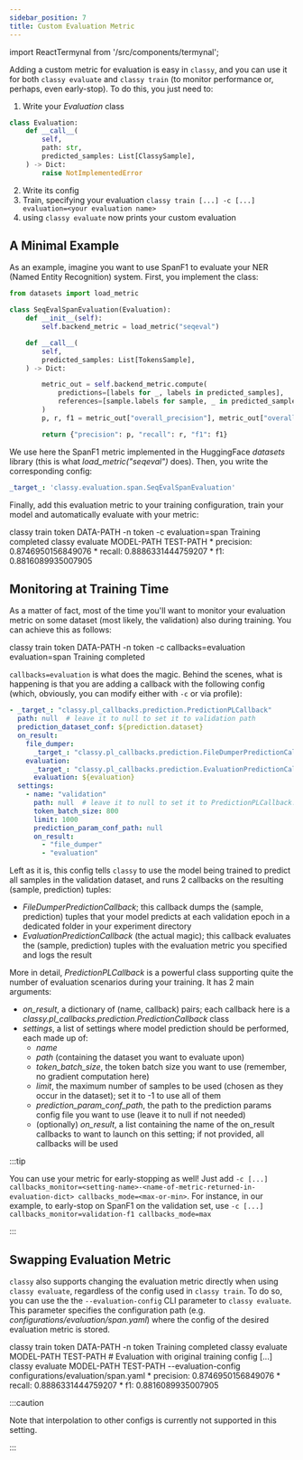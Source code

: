 ```yaml
---
sidebar_position: 7
title: Custom Evaluation Metric
---
```


import ReactTermynal from '/src/components/termynal';

Adding a custom metric for evaluation is easy in `classy`, and you can use it for both `classy evaluate` and
`classy train` (to monitor performance or, perhaps, even early-stop). To do this, you just need to:

1. Write your *Evaluation* class

```python
class Evaluation:
    def __call__(
        self,
        path: str,
        predicted_samples: List[ClassySample],
    ) -> Dict:
        raise NotImplementedError
```

2. Write its config
3. Train, specifying your evaluation `classy train [...] -c [...] evaluation=<your evaluation name>`
4. using `classy evaluate` now prints your custom evaluation

## A Minimal Example

As an example, imagine you want to use SpanF1 to evaluate your NER (Named Entity Recognition) system. First, you implement
the class:
```python title="classy/evaluation/span.py"
from datasets import load_metric

class SeqEvalSpanEvaluation(Evaluation):
    def __init__(self):
        self.backend_metric = load_metric("seqeval")

    def __call__(
        self,
        predicted_samples: List[TokensSample],
    ) -> Dict:

        metric_out = self.backend_metric.compute(
            predictions=[labels for _, labels in predicted_samples],
            references=[sample.labels for sample, _ in predicted_samples],
        )
        p, r, f1 = metric_out["overall_precision"], metric_out["overall_recall"], metric_out["overall_f1"]

        return {"precision": p, "recall": r, "f1": f1}
```
We use here the SpanF1 metric implemented in the HuggingFace *datasets* library (this is what *load_metric("seqeval")*
does). Then, you write the corresponding config:
```yaml title="configurations/evaluation/span.yaml"
_target_: 'classy.evaluation.span.SeqEvalSpanEvaluation'
```

Finally, add this evaluation metric to your training configuration, train your model and automatically evaluate with
your metric:

<ReactTermynal>
  <span data-ty="input">classy train token DATA-PATH -n token -c evaluation=span</span>
  <span data-ty="progress"></span>
  <span data-ty>Training completed</span>
  <span data-ty="input">classy evaluate MODEL-PATH TEST-PATH</span>
  <span data-ty="progress"></span>
  <span data-ty>* precision: 0.8746950156849076</span>
  <span data-ty>* recall: 0.8886331444759207</span>
  <span data-ty>* f1: 0.8816089935007905</span>
</ReactTermynal>


## Monitoring at Training Time

As a matter of fact, most of the time you'll want to monitor your evaluation metric on some dataset (most likely, the validation)
also during training. You can achieve this as follows:

<ReactTermynal>
  <span data-ty="input">classy train token DATA-PATH -n token -c callbacks=evaluation evaluation=span</span>
  <span data-ty="progress"></span>
  <span data-ty>Training completed</span>
</ReactTermynal>
<p></p>

`callbacks=evaluation` is what does the magic. Behind the scenes, what is happening is that you are adding a callback
with the following config (which, obviously, you can modify either with `-c` or via profile):
```yaml title="configurations/callbacks/evaluation.yaml"
- _target_: "classy.pl_callbacks.prediction.PredictionPLCallback"
  path: null  # leave it to null to set it to validation path
  prediction_dataset_conf: ${prediction.dataset}
  on_result:
    file_dumper:
      _target_: "classy.pl_callbacks.prediction.FileDumperPredictionCallback"
    evaluation:
      _target_: "classy.pl_callbacks.prediction.EvaluationPredictionCallback"
      evaluation: ${evaluation}
  settings:
    - name: "validation"
      path: null  # leave it to null to set it to PredictionPLCallback.path
      token_batch_size: 800
      limit: 1000
      prediction_param_conf_path: null
      on_result:
        - "file_dumper"
        - "evaluation"
```
Left as it is, this config tells `classy` to use the model being trained to predict all samples in the validation dataset,
and runs 2 callbacks on the resulting (sample, prediction) tuples:
* *FileDumperPredictionCallback*; this callback dumps the (sample, prediction) tuples that your model predicts at each
validation epoch in a dedicated folder in your experiment directory
* *EvaluationPredictionCallback* (the actual magic); this callback evaluates the (sample, prediction) tuples with the
evaluation metric you specified and logs the result

More in detail, *PredictionPLCallback* is a powerful class supporting quite the number of evaluation scenarios during
your training. It has 2 main arguments:
* *on_result*, a dictionary of (name, callback) pairs; each callback here is a *classy.pl_callbacks.prediction.PredictionCallback* class
* *settings*, a list of settings where model prediction should be performed, each made up of:
  * *name*
  * *path* (containing the dataset you want to evaluate upon)
  * *token_batch_size*, the token batch size you want to use (remember, no gradient computation here)
  * *limit*, the maximum number of samples to be used (chosen as they occur in the dataset); set it to -1 to use all of them
  * *prediction_param_conf_path*, the path to the prediction params config file you want to use (leave it to null if not needed)
  * (optionally) *on_result*, a list containing the name of the on_result callbacks to want to launch on this setting; if not
provided, all callbacks will be used

:::tip

You can use your metric for early-stopping as well! Just add
`-c [...] callbacks_monitor=<setting-name>-<name-of-metric-returned-in-evaluation-dict> callbacks_mode=<max-or-min>`.
For instance, in our example, to early-stop on SpanF1 on the validation set,
use `-c [...] callbacks_monitor=validation-f1 callbacks_mode=max`

:::

## Swapping Evaluation Metric

`classy` also supports changing the evaluation metric directly when using `classy evaluate`, regardless of the config
used in `classy train`. To do so, you can use the the `--evaluation-config` CLI parameter to `classy evaluate`. This
parameter specifies the configuration path (e.g. *configurations/evaluation/span.yaml*) where the config of the desired
evaluation metric is stored.

<ReactTermynal>
  <span data-ty="input">classy train token DATA-PATH -n token</span>
  <span data-ty="progress"></span>
  <span data-ty>Training completed</span>
  <span data-ty="input">classy evaluate MODEL-PATH TEST-PATH</span>
  <span data-ty="progress"></span>
  <span data-ty># Evaluation with original training config</span>
  <span data-ty>[...]</span>
  <span data-ty="input">classy evaluate MODEL-PATH TEST-PATH --evaluation-config configurations/evaluation/span.yaml</span>
  <span data-ty="progress"></span>
  <span data-ty>* precision: 0.8746950156849076</span>
  <span data-ty>* recall: 0.8886331444759207</span>
  <span data-ty>* f1: 0.8816089935007905</span>
</ReactTermynal>
<p></p>

:::caution

Note that interpolation to other configs is currently not supported in this setting.

:::

